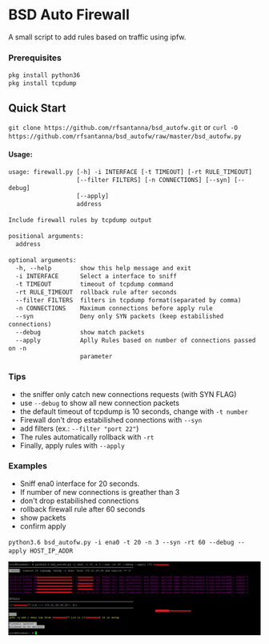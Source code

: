 # BSD Auto Firewall

A small script to add rules based on traffic using ipfw.

### Prerequisites

```
pkg install python36
pkg install tcpdump
```

## **Quick Start**

`git clone https://github.com/rfsantanna/bsd_autofw.git`
or
`curl -O https://github.com/rfsantanna/bsd_autofw/raw/master/bsd_autofw.py`

#### Usage:

```
usage: firewall.py [-h] -i INTERFACE [-t TIMEOUT] [-rt RULE_TIMEOUT]
                   [--filter FILTERS] [-n CONNECTIONS] [--syn] [--debug]
                   [--apply]
                   address

Include firewall rules by tcpdump output

positional arguments:
  address

optional arguments:
  -h, --help        show this help message and exit
  -i INTERFACE      Select a interface to sniff
  -t TIMEOUT        timeout of tcpdump command
  -rt RULE_TIMEOUT  rollback rule after seconds
  --filter FILTERS  filters in tcpdump format(separated by comma)
  -n CONNECTIONS    Maximum connections before apply rule
  --syn             Deny only SYN packets (keep estabilished connections)
  --debug           show match packets
  --apply           Aplly Rules based on number of connections passed on -n
                    parameter
```
### Tips
 - the sniffer only catch new connections requests (with SYN FLAG)
 - use `--debug` to show  all new connection packets
 - the default timeout of tcpdump is 10 seconds, change with `-t number`
 - Firewall don't drop estabilished connections with `--syn` 
 - add filters (ex.: `--filter "port 22"`)
 - The rules automatically rollback with `-rt`
 - Finally, apply rules with `--apply`


### Examples

 - Sniff ena0 interface for 20 seconds. 
 - If number of new connections is greather than 3
 - don't drop estabilished connections
 - rollback firewall rule after 60 seconds
 - show packets
 - confirm apply
 
`python3.6 bsd_autofw.py -i ena0 -t 20 -n 3 --syn -rt 60 --debug --apply HOST_IP_ADDR`

![alt text](https://github.com/rfsantanna/bsd_autofw/raw/master/ex.png)
